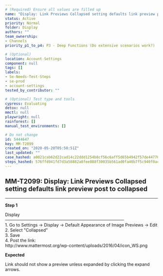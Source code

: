 ```yaml
---
# (Required) Ensure all values are filled up
name: "Display: Link Previews Collapsed setting defaults link preview post to collapsed"
status: Active
priority: Normal
folder: Display
authors: ""
team_ownership: 
- Channels
priority_p1_to_p4: P3 - Deep Functions (Do extensive scenarios work?)

# (Optional)
location: Account Settings
component: null
tags: []
labels: 
- Se-Needs-Test-Steps
- se-prod
- account-settings
tested_by_contributor: ""

# (Optional) Test type and tools
cypress: Evaluating
detox: null
mmctl: null
playwright: null
rainforest: []
manual_test_environments: []

# Do not change
id: 5444647
key: MM-T2099
created_on: "2020-05-20T05:50:51Z"
last_updated: ""
case_hashed: a0021cab62d22cad14c22ddd1254b8cf56c6aff5d65b4942f57de44770005c484a742780158068f7dcd2342f40cdcdc8
steps_hashed: 576ffd941fd7d3a58882a8fee888f30035b561ad0fa40b7f5c940f0ac95c9cf03c22c41decf9e961116feab3971491c0
---
```


<!-- (Auto-generated) Based on frontmatter's "key" and "name" -->

## MM-T2099: Display: Link Previews Collapsed setting defaults link preview post to collapsed

---

**Step 1**

Display\
————————————————————————————\
1\. Go to Settings -> Display -> Default Appearance of Image Previews -> Edit\
2\. Select "Collapsed"\
3\. Save\
4\. Post the link:\
http\://www\.mattermost.org/wp-content/uploads/2016/04/icon\_WS.png

**Expected**

Link should not show a preview unless expanded by clicking the expand arrows.
